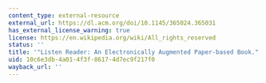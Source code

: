 ```yaml
---
content_type: external-resource
external_url: https://dl.acm.org/doi/10.1145/365024.365031
has_external_license_warning: true
license: https://en.wikipedia.org/wiki/All_rights_reserved
status: ''
title: '"Listen Reader: An Electronically Augmented Paper-based Book."'
uid: 10c6e3db-4a01-4f3f-8617-4d7ec9f217f0
wayback_url: ''
---
```

